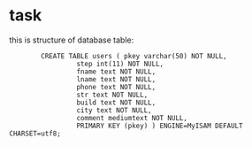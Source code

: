 # task


this is structure of database table:

		    CREATE TABLE users ( pkey varchar(50) NOT NULL,  
		  			 step int(11) NOT NULL,  
					 fname text NOT NULL,  
					 lname text NOT NULL,  
					 phone text NOT NULL,  
					 str text NOT NULL,  
					 build text NOT NULL,  
					 city text NOT NULL,  
					 comment mediumtext NOT NULL,
                     PRIMARY KEY (pkey) ) ENGINE=MyISAM DEFAULT CHARSET=utf8;